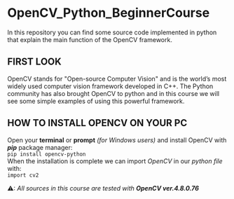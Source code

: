 # OpenCV_Python_BeginnerCourse
In this repository you can find some source code implemented in python that explain the main function of the OpenCV framework.

## FIRST LOOK

OpenCV stands for "Open-source Computer Vision" and is the world’s most widely used computer vision framework developed in C++.
The Python community has also brought OpenCV to python and in this course we will see some simple examples of using this powerful framework.

## HOW TO INSTALL OPENCV ON YOUR PC

Open your **terminal** or **prompt** *(for Windows users)* and install OpenCV with ***pip*** package manager:  
`pip install opencv-python`  
When the installation is complete we can import *OpenCV* in our *python file* with:  
`import cv2`  

⚠: *All sources in this course are tested with **OpenCV ver.4.8.0.76***
